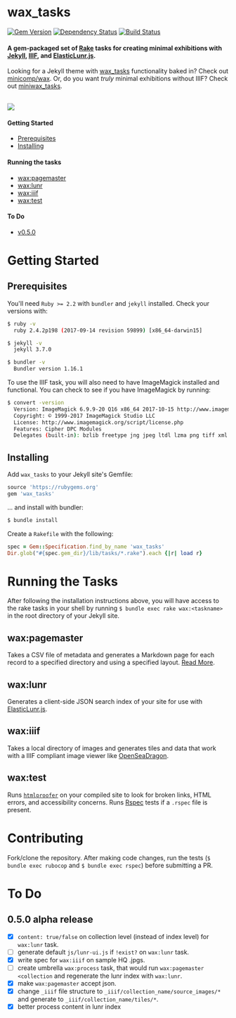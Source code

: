 # wax_tasks
[![Gem Version](https://badge.fury.io/rb/wax_tasks.svg)](https://badge.fury.io/rb/wax_tasks) [![Dependency Status](https://gemnasium.com/badges/github.com/mnyrop/wax_tasks.svg)](https://gemnasium.com/github.com/mnyrop/wax_tasks) [![Build Status](https://travis-ci.org/mnyrop/wax_tasks.svg?branch=rubocop)](https://travis-ci.org/mnyrop/wax_tasks)



#### A gem-packaged set of [Rake](https://ruby.github.io/rake/) tasks for creating minimal exhibitions with [Jekyll](https://jekyllrb.com/), [IIIF](http://iiif.io), and [ElasticLunr.js](http://elasticlunr.com/).

Looking for a Jekyll theme with [wax_tasks]() functionality baked in? Check out [minicomp/wax](https://minicomp.github.io/wax/). Or, do you want *truly* minimal exhibitions without IIIF? Check out [miniwax_tasks](https://github.com/mnyrop/miniwax_tasks).

<br>
<img src="https://github.com/mnyrop/wax_tasks/blob/master/docs/wax_screen.gif?raw=true"/>


#### Getting Started
- [Prerequisites](#prerequisites)
- [Installing](#installing)

#### Running the tasks
- [wax:pagemaster](#waxpagemaster)
- [wax:lunr](#waxlunr)
- [wax:iiif](#waxiiif)
- [wax:test](#waxtest)

#### To Do
- [v0.5.0](#050-release)


# Getting Started

## Prerequisites

You'll need `Ruby >= 2.2` with `bundler` and `jekyll` installed. Check your versions with:
```bash
$ ruby -v
  ruby 2.4.2p198 (2017-09-14 revision 59899) [x86_64-darwin15]

$ jekyll -v
  jekyll 3.7.0

$ bundler -v
  Bundler version 1.16.1
```

To use the IIIF task, you will also need to have ImageMagick installed and functional. You can check to see if you have ImageMagick by running:
```bash
$ convert -version
  Version: ImageMagick 6.9.9-20 Q16 x86_64 2017-10-15 http://www.imagemagick.org
  Copyright: © 1999-2017 ImageMagick Studio LLC
  License: http://www.imagemagick.org/script/license.php
  Features: Cipher DPC Modules
  Delegates (built-in): bzlib freetype jng jpeg ltdl lzma png tiff xml zlib
```

## Installing

Add `wax_tasks` to your Jekyll site's Gemfile:

```ruby
source 'https://rubygems.org'
gem 'wax_tasks'
```

... and install with bundler:

```bash
$ bundle install
```

Create a `Rakefile` with the following:
```ruby
spec = Gem::Specification.find_by_name 'wax_tasks'
Dir.glob("#{spec.gem_dir}/lib/tasks/*.rake").each {|r| load r}
```

# Running the Tasks

After following the installation instructions above, you will have access to the rake tasks in your shell by running `$ bundle exec rake wax:<taskname>` in the root directory of your Jekyll site.


## wax:pagemaster

Takes a CSV file of metadata and generates a Markdown page for each record to a specified directory and using a specified layout. [Read More](docs/pagemaster.md).

## wax:lunr

Generates a client-side JSON search index of your site for use with [ElasticLunr.js](http://elasticlunr.com/).

## wax:iiif

Takes a local directory of images and generates tiles and data that work with a IIIF compliant image viewer like [OpenSeaDragon](https://openseadragon.github.io/).

## wax:test

Runs [`htmlproofer`](https://github.com/gjtorikian/html-proofer) on your compiled site to look for broken links, HTML errors, and accessibility concerns. Runs [Rspec](http://rspec.info/) tests if a `.rspec` file is present.

# Contributing

Fork/clone the repository. After making code changes, run the tests (`$ bundle exec rubocop` and `$ bundle exec rspec`) before submitting a PR.


# To Do
## 0.5.0 alpha release

- [x] `content: true/false` on collection level (instead of index level) for `wax:lunr` task.
- [ ] generate default `js/lunr-ui.js` if `!exist?` on `wax:lunr` task.
- [x] write spec for `wax:iiif` on sample HQ .jpgs.
- [ ] create umbrella `wax:process` task, that would run `wax:pagemaster <collection` and regenerate the lunr index with `wax:lunr`.
- [x] make `wax:pagemaster` accept json.
- [x] change `_iiif` file structure to `_iiif/collection_name/source_images/*` and generate to `_iiif/collection_name/tiles/*`.
- [x] better process content in lunr index
